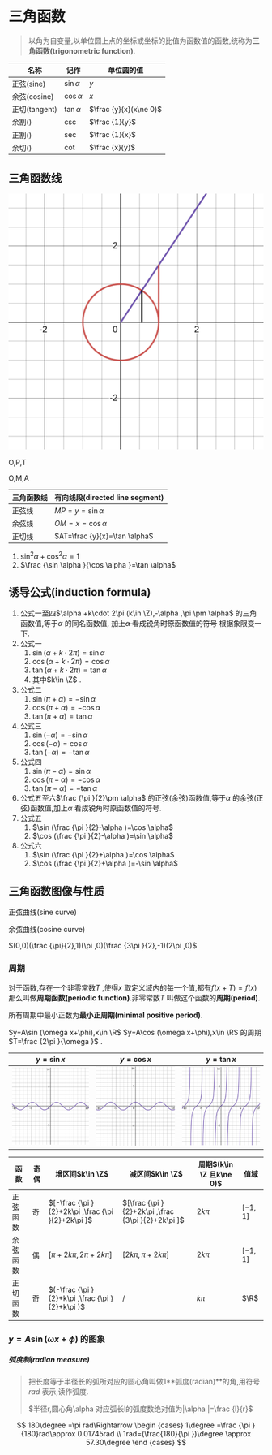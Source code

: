 # 三角函数

> 以角为自变量,以单位圆上点的坐标或坐标的比值为函数值的函数,统称为**三角函数(trigonometric function)**.

| 名称          | 记作          | 单位圆的值             |
| ------------- | ------------- | ---------------------- |
| 正弦(sine)    | $\sin \alpha$ | $y$                    |
| 余弦(cosine)  | $\cos \alpha$ | $x$                    |
| 正切(tangent) | $\tan \alpha$ | $\frac {y}{x}(x\ne 0)$ |
| 余割()        | $\csc$        | $\frac {1}{y}$         |
| 正割()        | $\sec$        | $\frac {1}{x}$         |
| 余切()        | $\cot$        | $\frac {x}{y}$         |

## 三角函数线



![三角函数](图片/三角函数.svg)

O,P,T

O,M,A

| 三角函数线 | 有向线段(directed line segment) |
| ---------- | ------------------------------- |
| 正弦线     | $MP=y=\sin \alpha$              |
| 余弦线     | $OM=x=\cos \alpha$              |
| 正切线     | $AT=\frac {y}{x}=\tan \alpha$   |

1. $\sin ^2\alpha +\cos ^2\alpha =1$ 
2. $\frac {\sin \alpha }{\cos \alpha }=\tan \alpha$ 

## 诱导公式(induction formula)

1. 公式一至四$\alpha +k\cdot 2\pi (k\in \Z),-\alpha ,\pi \pm \alpha$ 的三角函数值,等于$\alpha$ 的同名函数值, ~~加上$\alpha$ 看成锐角时原函数值的符号~~ 根据象限变一下.
2. 公式一
   1. $\sin (\alpha +k\cdot 2\pi )=\sin \alpha$ 
   2. $\cos (\alpha +k\cdot 2\pi )=\cos \alpha$ 
   3. $\tan (\alpha +k\cdot 2\pi )=\tan \alpha$ 
   4. 其中$k\in \Z$ .
3. 公式二
   1. $\sin (\pi +\alpha )=-\sin \alpha$ 
   2. $\cos (\pi +\alpha )=-\cos \alpha$ 
   3. $\tan (\pi +\alpha )=\tan \alpha$ 
4. 公式三
   1. $\sin (-\alpha )=-\sin \alpha$ 
   2. $\cos (-\alpha )=\cos \alpha$ 
   3. $\tan (-\alpha )=-\tan \alpha$ 
5. 公式四
   1. $\sin (\pi -\alpha )=\sin \alpha$ 
   2. $\cos (\pi -\alpha )=-\cos \alpha$ 
   3. $\tan (\pi- \alpha )=-\tan \alpha$ 
6. 公式五至六$\frac {\pi }{2}\pm \alpha$ 的正弦(余弦)函数值,等于$\alpha$ 的余弦(正弦)函数值,加上$\alpha$ 看成锐角时原函数值的符号.
7. 公式五
   1. $\sin (\frac {\pi }{2}-\alpha )=\cos \alpha$ 
   2. $\cos (\frac {\pi }{2}-\alpha )=\sin \alpha$ 
8. 公式六
   1. $\sin (\frac {\pi }{2}+\alpha )=\cos \alpha$ 
   2. $\cos (\frac {\pi }{2}+\alpha )=-\sin \alpha$ 



## 三角函数图像与性质

正弦曲线(sine curve)

余弦曲线(cosine curve)

$(0,0)(\frac {\pi}{2},1)(\pi ,0)(\frac {3\pi }{2},-1)(2\pi ,0)$ 

### 周期

对于函数,存在一个非零常数$T$ ,使得$x$ 取定义域内的每一个值,都有$f(x+T)=f(x)$  那么叫做**周期函数(periodic function)**.非零常数$T$ 叫做这个函数的**周期(period)**.

所有周期中最小正数为**最小正周期(minimal positive period)**.

$y=A\sin (\omega x+\phi),x\in \R$ $y=A\cos (\omega x+\phi),x\in \R$ 的周期$T=\frac {2\pi }{\omega }$ .

| $y=\sin x$                     | $y=\cos x$                     | $y=\tan x$                     |
| ------------------------------ | ------------------------------ | ------------------------------ |
| ![正弦函数](图片/正弦函数.svg) | ![余弦函数](图片/余弦函数.svg) | ![正切函数](图片/正切函数.svg) |

| 函数     | 奇偶 | 增区间$k\in \Z$                                    | 减区间$k\in \Z$                                    | 周期$(k\in \Z 且k\ne 0)$ | 值域     |
| -------- | ---- | -------------------------------------------------- | -------------------------------------------------- | ------------------------ | -------- |
| 正弦函数 | 奇   | $[-\frac {\pi }{2}+2k\pi ,\frac {\pi }{2}+2k\pi ]$ | $[\frac {\pi }{2}+2k\pi ,\frac {3\pi }{2}+2k\pi ]$ | $2k\pi$                  | $[-1,1]$ |
| 余弦函数 | 偶   | $[\pi +2k\pi ,2\pi +2k\pi ]$                       | $[2k\pi ,\pi +2k\pi ]$                             | $2k\pi$                  | $[-1,1]$ |
| 正切函数 | 奇   | $(-\frac {\pi }{2}+k\pi ,\frac {\pi }{2}+k\pi )$   | /                                                  | $k\pi$                   | $\R$     |

### $y=A\sin (\omega x+\phi)$ 的图象











##### 弧度制(radian measure)

> 把长度等于半径长的弧所对应的圆心角叫做1**弧度(radian)**的角,用符号$rad$ 表示,读作弧度.
>
> $半径r,圆心角\alpha 对应弧长l的弧度数绝对值为|\alpha |=\frac {l}{r}$ 

$$
180\degree =\pi rad\Rightarrow 
\begin {cases}
1\degree =\frac {\pi }{180}rad\approx 0.01745rad \\
1rad=(\frac{180}{\pi })\degree \approx 57.30\degree 
\end {cases}
$$
